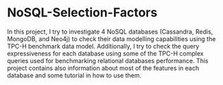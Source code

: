 # NoSQL-Selection-Factors
In this project, I try to investigate 4 NoSQL databases (Cassandra, Redis, MongoDB, and Neo4j) to check their data modelling capabilities using the TPC-H benchmark data model. Additionally, I try to check the query expressiveness for each database using some of the TPC-H complex queries used for benchmarking relational databases performance. This project contains also information about most of the features in each database and some tutorial in how to use them.
